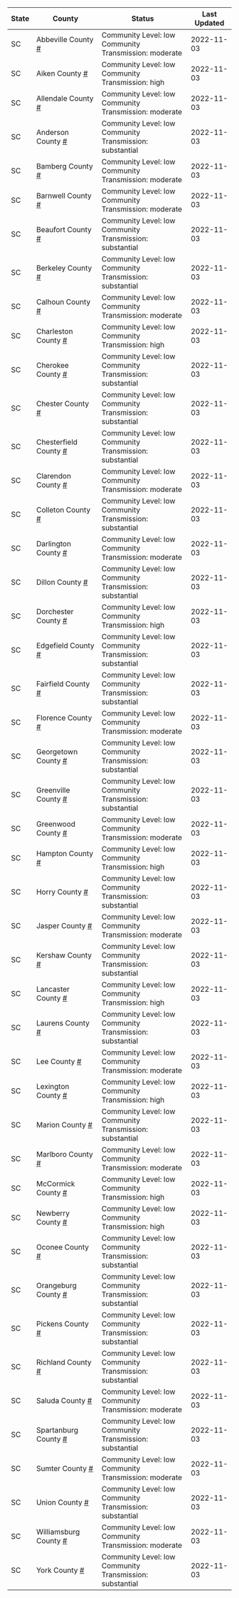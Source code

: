 State | County | Status | Last Updated
--- | --- | --- | --- 
SC | Abbeville County <a href="#abbeville_county">#</a> | <a name="abbeville_county"></a>Community Level: low<br/>Community Transmission: moderate | 2022-11-03
SC | Aiken County <a href="#aiken_county">#</a> | <a name="aiken_county"></a>Community Level: low<br/>Community Transmission: high | 2022-11-03
SC | Allendale County <a href="#allendale_county">#</a> | <a name="allendale_county"></a>Community Level: low<br/>Community Transmission: moderate | 2022-11-03
SC | Anderson County <a href="#anderson_county">#</a> | <a name="anderson_county"></a>Community Level: low<br/>Community Transmission: substantial | 2022-11-03
SC | Bamberg County <a href="#bamberg_county">#</a> | <a name="bamberg_county"></a>Community Level: low<br/>Community Transmission: moderate | 2022-11-03
SC | Barnwell County <a href="#barnwell_county">#</a> | <a name="barnwell_county"></a>Community Level: low<br/>Community Transmission: moderate | 2022-11-03
SC | Beaufort County <a href="#beaufort_county">#</a> | <a name="beaufort_county"></a>Community Level: low<br/>Community Transmission: substantial | 2022-11-03
SC | Berkeley County <a href="#berkeley_county">#</a> | <a name="berkeley_county"></a>Community Level: low<br/>Community Transmission: substantial | 2022-11-03
SC | Calhoun County <a href="#calhoun_county">#</a> | <a name="calhoun_county"></a>Community Level: low<br/>Community Transmission: moderate | 2022-11-03
SC | Charleston County <a href="#charleston_county">#</a> | <a name="charleston_county"></a>Community Level: low<br/>Community Transmission: high | 2022-11-03
SC | Cherokee County <a href="#cherokee_county">#</a> | <a name="cherokee_county"></a>Community Level: low<br/>Community Transmission: substantial | 2022-11-03
SC | Chester County <a href="#chester_county">#</a> | <a name="chester_county"></a>Community Level: low<br/>Community Transmission: substantial | 2022-11-03
SC | Chesterfield County <a href="#chesterfield_county">#</a> | <a name="chesterfield_county"></a>Community Level: low<br/>Community Transmission: substantial | 2022-11-03
SC | Clarendon County <a href="#clarendon_county">#</a> | <a name="clarendon_county"></a>Community Level: low<br/>Community Transmission: moderate | 2022-11-03
SC | Colleton County <a href="#colleton_county">#</a> | <a name="colleton_county"></a>Community Level: low<br/>Community Transmission: substantial | 2022-11-03
SC | Darlington County <a href="#darlington_county">#</a> | <a name="darlington_county"></a>Community Level: low<br/>Community Transmission: moderate | 2022-11-03
SC | Dillon County <a href="#dillon_county">#</a> | <a name="dillon_county"></a>Community Level: low<br/>Community Transmission: substantial | 2022-11-03
SC | Dorchester County <a href="#dorchester_county">#</a> | <a name="dorchester_county"></a>Community Level: low<br/>Community Transmission: high | 2022-11-03
SC | Edgefield County <a href="#edgefield_county">#</a> | <a name="edgefield_county"></a>Community Level: low<br/>Community Transmission: substantial | 2022-11-03
SC | Fairfield County <a href="#fairfield_county">#</a> | <a name="fairfield_county"></a>Community Level: low<br/>Community Transmission: substantial | 2022-11-03
SC | Florence County <a href="#florence_county">#</a> | <a name="florence_county"></a>Community Level: low<br/>Community Transmission: moderate | 2022-11-03
SC | Georgetown County <a href="#georgetown_county">#</a> | <a name="georgetown_county"></a>Community Level: low<br/>Community Transmission: substantial | 2022-11-03
SC | Greenville County <a href="#greenville_county">#</a> | <a name="greenville_county"></a>Community Level: low<br/>Community Transmission: substantial | 2022-11-03
SC | Greenwood County <a href="#greenwood_county">#</a> | <a name="greenwood_county"></a>Community Level: low<br/>Community Transmission: moderate | 2022-11-03
SC | Hampton County <a href="#hampton_county">#</a> | <a name="hampton_county"></a>Community Level: low<br/>Community Transmission: high | 2022-11-03
SC | Horry County <a href="#horry_county">#</a> | <a name="horry_county"></a>Community Level: low<br/>Community Transmission: substantial | 2022-11-03
SC | Jasper County <a href="#jasper_county">#</a> | <a name="jasper_county"></a>Community Level: low<br/>Community Transmission: moderate | 2022-11-03
SC | Kershaw County <a href="#kershaw_county">#</a> | <a name="kershaw_county"></a>Community Level: low<br/>Community Transmission: substantial | 2022-11-03
SC | Lancaster County <a href="#lancaster_county">#</a> | <a name="lancaster_county"></a>Community Level: low<br/>Community Transmission: high | 2022-11-03
SC | Laurens County <a href="#laurens_county">#</a> | <a name="laurens_county"></a>Community Level: low<br/>Community Transmission: substantial | 2022-11-03
SC | Lee County <a href="#lee_county">#</a> | <a name="lee_county"></a>Community Level: low<br/>Community Transmission: moderate | 2022-11-03
SC | Lexington County <a href="#lexington_county">#</a> | <a name="lexington_county"></a>Community Level: low<br/>Community Transmission: high | 2022-11-03
SC | Marion County <a href="#marion_county">#</a> | <a name="marion_county"></a>Community Level: low<br/>Community Transmission: substantial | 2022-11-03
SC | Marlboro County <a href="#marlboro_county">#</a> | <a name="marlboro_county"></a>Community Level: low<br/>Community Transmission: moderate | 2022-11-03
SC | McCormick County <a href="#mccormick_county">#</a> | <a name="mccormick_county"></a>Community Level: low<br/>Community Transmission: high | 2022-11-03
SC | Newberry County <a href="#newberry_county">#</a> | <a name="newberry_county"></a>Community Level: low<br/>Community Transmission: high | 2022-11-03
SC | Oconee County <a href="#oconee_county">#</a> | <a name="oconee_county"></a>Community Level: low<br/>Community Transmission: substantial | 2022-11-03
SC | Orangeburg County <a href="#orangeburg_county">#</a> | <a name="orangeburg_county"></a>Community Level: low<br/>Community Transmission: substantial | 2022-11-03
SC | Pickens County <a href="#pickens_county">#</a> | <a name="pickens_county"></a>Community Level: low<br/>Community Transmission: substantial | 2022-11-03
SC | Richland County <a href="#richland_county">#</a> | <a name="richland_county"></a>Community Level: low<br/>Community Transmission: substantial | 2022-11-03
SC | Saluda County <a href="#saluda_county">#</a> | <a name="saluda_county"></a>Community Level: low<br/>Community Transmission: moderate | 2022-11-03
SC | Spartanburg County <a href="#spartanburg_county">#</a> | <a name="spartanburg_county"></a>Community Level: low<br/>Community Transmission: substantial | 2022-11-03
SC | Sumter County <a href="#sumter_county">#</a> | <a name="sumter_county"></a>Community Level: low<br/>Community Transmission: moderate | 2022-11-03
SC | Union County <a href="#union_county">#</a> | <a name="union_county"></a>Community Level: low<br/>Community Transmission: substantial | 2022-11-03
SC | Williamsburg County <a href="#williamsburg_county">#</a> | <a name="williamsburg_county"></a>Community Level: low<br/>Community Transmission: moderate | 2022-11-03
SC | York County <a href="#york_county">#</a> | <a name="york_county"></a>Community Level: low<br/>Community Transmission: substantial | 2022-11-03
